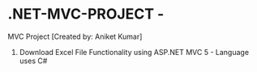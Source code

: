 # .NET-MVC-PROJECT - 
MVC Project [Created by: Aniket Kumar]
1. Download Excel File Functionality using ASP.NET MVC 5 - Language uses C#
